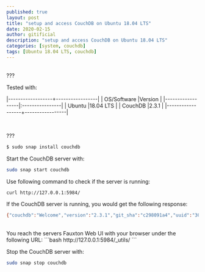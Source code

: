 ```yaml
---
published: true
layout: post
title: "setup and access CouchDB on Ubuntu 18.04 LTS"
date: 2020-02-15
author: gitificial
description: "setup and access CouchDB on Ubuntu 18.04 LTS"
categories: [system, couchdb]
tags: [Ubuntu 18.04 LTS, couchdb]
---
```


<br/>
???


Tested with:

|------------------+-----------------|
| OS/Software      |Version          |
|------------------|:----------------|
| Ubuntu           |18.04 LTS        |
| CouchDB          |2.3.1            |
|------------------+-----------------|

<br/>

???

```bash
$ sudo snap install couchdb
```




Start the CouchDB server with:
```bash
sudo snap start couchdb
```

Use following command to check if the server is running:
```bash
curl http://127.0.0.1:5984/
```

If the CouchDB server is running, you would get the following response:
```bash
{"couchdb":"Welcome","version":"2.3.1","git_sha":"c298091a4","uuid":"304ecd0b303cfb59502f5fb090abba4b","features":["pluggable-storage-engines","scheduler"],"vendor":{"name":"The Apache Software Foundation"}}
```

<br/>
You reach the servers Fauxton Web UI with your browser under the following URL:
```bash
http://127.0.0.1:5984/_utils/
```

Stop the CouchDB server with:
```bash
sudo snap stop couchdb
```




